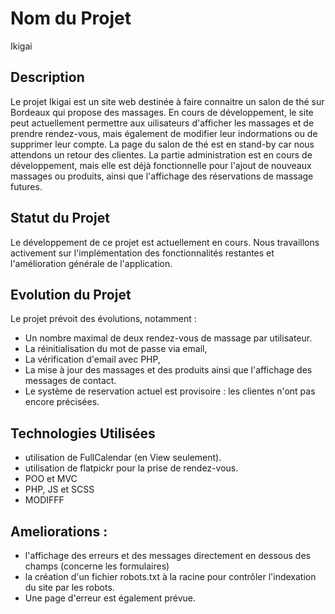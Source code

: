 # Nom du Projet
Ikigai

## Description

Le projet Ikigai est un site web destinée à faire connaitre un salon de thé sur Bordeaux qui propose des massages. En cours de développement, le site peut actuellement permettre aux uilisateurs d'afficher les massages et de prendre rendez-vous, mais également de modifier leur indormations ou de supprimer leur compte. La page du salon de thé est en stand-by car nous attendons un retour des clientes. 
La partie administration est en cours de développement, mais elle est déjà fonctionnelle pour l'ajout de nouveaux massages ou produits, ainsi que l'affichage des réservations de massage futures.

## Statut du Projet

Le développement de ce projet est actuellement en cours. Nous travaillons activement sur l'implémentation des fonctionnalités restantes et l'amélioration générale de l'application. 

## Evolution du Projet 

Le projet prévoit des évolutions, notamment :
- Un nombre maximal de deux rendez-vous de massage par utilisateur.
- La réinitialisation du mot de passe via email,
- La vérification d'email avec PHP, 
- La mise à jour des massages et des produits ainsi que l'affichage des messages de contact.
- Le système de reservation actuel est provisoire : les clientes n'ont pas encore précisées.

## Technologies Utilisées

- utilisation de FullCalendar (en View seulement).
- utilisation de flatpickr pour la prise de rendez-vous.
- POO et MVC
- PHP, JS et SCSS
- MODIFFF

## Ameliorations : 

- l'affichage des erreurs et des messages directement en dessous des champs (concerne les formulaires) 
- la création d'un fichier robots.txt à la racine pour contrôler l'indexation du site par les robots.
- Une page d'erreur est également prévue.








